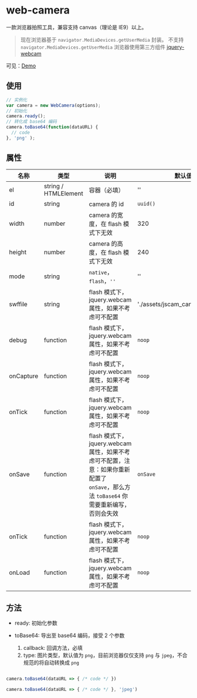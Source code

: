 # web-camera

一款浏览器拍照工具，兼容支持 canvas（理论是 IE9）以上。

> 现在浏览器基于 `navigator.MediaDevices.getUserMedia` 封装。
> 不支持 `navigator.MediaDevices.getUserMedia` 浏览器使用第三方组件 [jquery-webcam](https://www.xarg.org/project/jquery-webcam-plugin/)

可见：[Demo](https://hezulong1.github.io/web-camera/test/)

## 使用

```javascript
// 实例化
var camera = new WebCamera(options);
// 初始化
camera.ready();
// 转化成 base64 编码
camera.toBase64(function(dataURL) {
  // code
}, 'png' );
```

## 属性

| 名称 | 类型 | 说明 | 默认值 |
|------|------|-----|--------|
| el | string / HTMLElement | 容器（必填） | '' |
| id | string | camera 的 id | `uuid()` |
| width | number | camera 的宽度，在 flash 模式下无效 | 320 |
| height | number | camera 的高度，在 flash 模式下无效 | 240 |
| mode | string | `native`，`flash`，`''` | '' |
| swffile | string | flash 模式下，jquery.webcam 属性，如果不考虑可不配置 | './assets/jscam_canvas_only.swf' |
| debug | function | flash 模式下，jquery.webcam 属性，如果不考虑可不配置 | `noop`|
| onCapture | function | flash 模式下，jquery.webcam 属性，如果不考虑可不配置 | `noop`|
| onTick | function | flash 模式下，jquery.webcam 属性，如果不考虑可不配置 |`noop` |
| onSave | function | flash 模式下，jquery.webcam 属性，如果不考虑可不配置，注意：如果你重新配置了 `onSave`，那么方法 `toBase64` 你需要重新编写，否则会失效 | `onSave` |
| onTick | function | flash 模式下，jquery.webcam 属性，如果不考虑可不配置 |`noop` |
| onLoad | function | flash 模式下，jquery.webcam 属性，如果不考虑可不配置 |`noop` |

## 方法

- ready: 初始化参数

- toBase64: 导出至 base64 编码，接受 2 个参数
  1. callback: 回调方法，必填
  2. type: 图片类型，默认值为 `png`，目前浏览器仅仅支持 `png` 与 `jpeg`，不合规范的将自动转换成 `png`

```javascript

camera.toBase64(dataURL => { /* code */ })

camera.toBase64(dataURL => { /* code */ }, 'jpeg')

```
